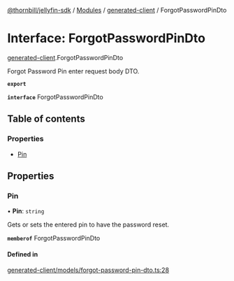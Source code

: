 [@thornbill/jellyfin-sdk](../README.md) / [Modules](../modules.md) / [generated-client](../modules/generated_client.md) / ForgotPasswordPinDto

# Interface: ForgotPasswordPinDto

[generated-client](../modules/generated_client.md).ForgotPasswordPinDto

Forgot Password Pin enter request body DTO.

**`export`**

**`interface`** ForgotPasswordPinDto

## Table of contents

### Properties

- [Pin](generated_client.ForgotPasswordPinDto.md#pin)

## Properties

### Pin

• **Pin**: `string`

Gets or sets the entered pin to have the password reset.

**`memberof`** ForgotPasswordPinDto

#### Defined in

[generated-client/models/forgot-password-pin-dto.ts:28](https://github.com/thornbill/jellyfin-sdk-typescript/blob/1142a3e/src/generated-client/models/forgot-password-pin-dto.ts#L28)
